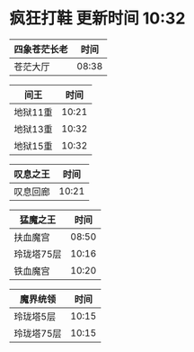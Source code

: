# 疯狂打鞋 更新时间 10:32

| 四象苍茫长老   | 时间    |
|--------|-------|
| 苍茫大厅 | 08:38 |

| 间王   | 时间    |
|--------|-------|
| 地狱11重 | 10:21 |
| 地狱13重 | 10:32 |
| 地狱15重 | 10:32 |

| 叹息之王   | 时间    |
|--------|-------|
| 叹息回廊 | 10:21 |

| 猛魔之王   | 时间    |
|--------|-------|
| 扶血魔宫 | 08:50 |
| 玲珑塔75层 | 10:16 |
| 铁血魔宫 | 10:20 |

| 魔界统领   | 时间    |
|--------|-------|
| 玲珑塔5层 | 10:15 |
| 玲珑塔75层 | 10:15 |